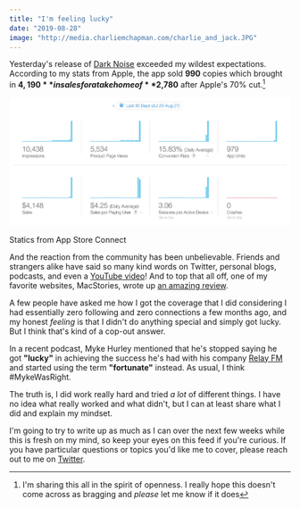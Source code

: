 ```yaml
---
title: "I'm feeling lucky"
date: "2019-08-28"
image: "http://media.charliemchapman.com/charlie_and_jack.JPG"
---
```


Yesterday's release of [Dark Noise](https://apps.apple.com/us/app/dark-noise/id1465439395) exceeded my wildest expectations.  According to my stats from Apple, the app sold **990** copies which brought in **$4,190** in sales for a take home of **$2,780** after Apple's 70% cut.[^1]

![Dark Noise day 1 stats](./dark-noise-day-1-stats.jpg)
<p class="postCaption">Statics from App Store Connect</p>

And the reaction from the community has been unbelievable.  Friends and strangers alike have said so many kind words on Twitter, personal blogs, podcasts, and even a [YouTube video](https://www.youtube.com/watch?v=rsGnnwqbJuU)!  And to top that all off, one of my favorite websites, MacStories, wrote up [an amazing review](https://www.macstories.net/reviews/dark-noise-review-ambient-noise-never-looked-so-good/).

A few people have asked me how I got the coverage that I did considering I had essentially zero following and zero connections a few months ago, and my honest _feeling_ is that I didn't do anything special and simply got lucky.  But I think that's kind of a cop-out answer.  

In a recent podcast, Myke Hurley mentioned that he's stopped saying he got **"lucky"** in achieving the success he's had with his company [Relay FM](https://www.relay.fm) and started using the term **"fortunate"** instead.  As usual, I think #MykeWasRight.  

The truth is, I did work really hard and tried _a lot_ of different things.  I have no idea what really worked and what didn't, but I can at least share what I did and explain my mindset.

I'm going to try to write up as much as I can over the next few weeks while this is fresh on my mind, so keep your eyes on this feed if you're curious.  If you have particular questions or topics you'd like me to cover, please reach out to me on [Twitter](https://twitter.com/chuckyc17).

[^1]: I'm sharing this all in the spirit of openness.  I really hope this doesn't come across as bragging and _please_ let me know if it does